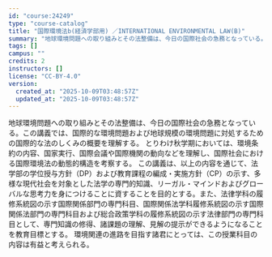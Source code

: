 ```yaml
---
id: "course:24249"
type: "course-catalog"
title: "国際環境法b(経済学部用) ／INTERNATIONAL ENVIRONMENTAL LAW(B)"
summary: "地球環境問題への取り組みとその法整備は、今日の国際社会の急務となっている。この講義では、国際的な環境問題および地球規模の環境問題に対処するための国際的な法のしくみの概要を理解する。 とりわけ秋学期においては、環境条約の内容、国家実行、国際会…"
tags: []
campus: ""
credits: 2
instructors: []
license: "CC-BY-4.0"
version:
  created_at: "2025-10-09T03:48:57Z"
  updated_at: "2025-10-09T03:48:57Z"
---
```

地球環境問題への取り組みとその法整備は、今日の国際社会の急務となっている。この講義では、国際的な環境問題および地球規模の環境問題に対処するための国際的な法のしくみの概要を理解する。 とりわけ秋学期においては、環境条約の内容、国家実行、国際会議や国際機関の動向などを理解し、国際社会における国際環境法の動態的構造を考察する。 この講義は、以上の内容を通じて、法学部の学位授与方針（DP）および教育課程の編成・実施方針（CP）の示す、多様な現代社会を対象とした法学の専門的知識、リーガル・マインドおよびグローバルな思考力を身につけることに資することを目的とする。また、法律学科の履修系統図の示す国際関係部門の専門科目、国際関係法学科履修系統図の示す国際関係法部門の専門科目および総合政策学科の履修系統図の示す法律部門の専門科目として、専門知識の修得、諸課題の理解、見解の提示ができるようになることを教育目標とする。 環境関連の進路を目指す諸君にとっては、この授業科目の内容は有益と考えられる。
